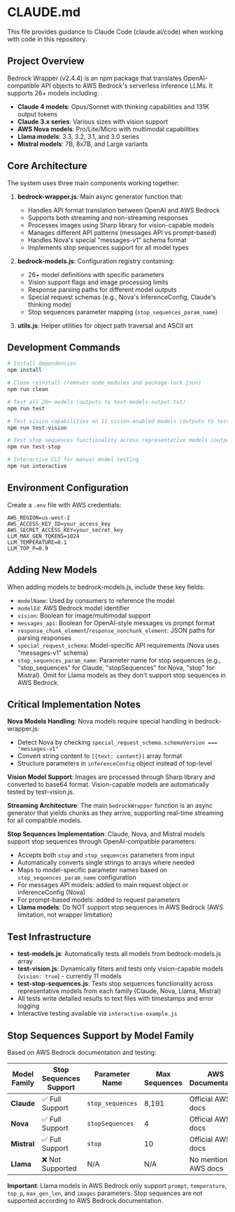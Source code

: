 # CLAUDE.md

This file provides guidance to Claude Code (claude.ai/code) when working with code in this repository.

## Project Overview

Bedrock Wrapper (v2.4.4) is an npm package that translates OpenAI-compatible API objects to AWS Bedrock's serverless inference LLMs. It supports 26+ models including:
- **Claude 4 models**: Opus/Sonnet with thinking capabilities and 131K output tokens
- **Claude 3.x series**: Various sizes with vision support
- **AWS Nova models**: Pro/Lite/Micro with multimodal capabilities
- **Llama models**: 3.3, 3.2, 3.1, and 3.0 series
- **Mistral models**: 7B, 8x7B, and Large variants

## Core Architecture

The system uses three main components working together:

1. **bedrock-wrapper.js**: Main async generator function that:
   - Handles API format translation between OpenAI and AWS Bedrock
   - Supports both streaming and non-streaming responses
   - Processes images using Sharp library for vision-capable models
   - Manages different API patterns (messages API vs prompt-based)
   - Handles Nova's special "messages-v1" schema format
   - Implements stop sequences support for all model types

2. **bedrock-models.js**: Configuration registry containing:
   - 26+ model definitions with specific parameters
   - Vision support flags and image processing limits
   - Response parsing paths for different model outputs
   - Special request schemas (e.g., Nova's inferenceConfig, Claude's thinking mode)
   - Stop sequences parameter mapping (`stop_sequences_param_name`)

3. **utils.js**: Helper utilities for object path traversal and ASCII art

## Development Commands

```bash
# Install dependencies
npm install

# Clean reinstall (removes node_modules and package-lock.json) 
npm run clean

# Test all 26+ models (outputs to test-models-output.txt)
npm run test

# Test vision capabilities on 11 vision-enabled models (outputs to test-vision-models-output.txt)
npm run test-vision

# Test stop sequences functionality across representative models (outputs to test-stop-sequences-output.txt)
npm run test-stop

# Interactive CLI for manual model testing
npm run interactive
```

## Environment Configuration

Create a `.env` file with AWS credentials:
```
AWS_REGION=us-west-2
AWS_ACCESS_KEY_ID=your_access_key
AWS_SECRET_ACCESS_KEY=your_secret_key
LLM_MAX_GEN_TOKENS=1024
LLM_TEMPERATURE=0.1
LLM_TOP_P=0.9
```

## Adding New Models

When adding models to bedrock-models.js, include these key fields:
- `modelName`: Used by consumers to reference the model
- `modelId`: AWS Bedrock model identifier
- `vision`: Boolean for image/multimodal support
- `messages_api`: Boolean for OpenAI-style messages vs prompt format
- `response_chunk_element`/`response_nonchunk_element`: JSON paths for parsing responses
- `special_request_schema`: Model-specific API requirements (Nova uses "messages-v1" schema)
- `stop_sequences_param_name`: Parameter name for stop sequences (e.g., "stop_sequences" for Claude, "stopSequences" for Nova, "stop" for Mistral). Omit for Llama models as they don't support stop sequences in AWS Bedrock.

## Critical Implementation Notes

**Nova Models Handling**: Nova models require special handling in bedrock-wrapper.js:
- Detect Nova by checking `special_request_schema.schemaVersion === "messages-v1"`
- Convert string content to `[{text: content}]` array format
- Structure parameters in `inferenceConfig` object instead of top-level

**Vision Model Support**: Images are processed through Sharp library and converted to base64 format. Vision-capable models are automatically tested by test-vision.js.

**Streaming Architecture**: The main `bedrockWrapper` function is an async generator that yields chunks as they arrive, supporting real-time streaming for all compatible models.

**Stop Sequences Implementation**: Claude, Nova, and Mistral models support stop sequences through OpenAI-compatible parameters:
- Accepts both `stop` and `stop_sequences` parameters from input
- Automatically converts single strings to arrays where needed
- Maps to model-specific parameter names based on `stop_sequences_param_name` configuration
- For messages API models: added to main request object or inferenceConfig (Nova)
- For prompt-based models: added to request parameters
- **Llama models**: Do NOT support stop sequences in AWS Bedrock (AWS limitation, not wrapper limitation)

## Test Infrastructure

- **test-models.js**: Automatically tests all models from bedrock-models.js array
- **test-vision.js**: Dynamically filters and tests only vision-capable models (`vision: true`) - currently 11 models
- **test-stop-sequences.js**: Tests stop sequences functionality across representative models from each family (Claude, Nova, Llama, Mistral)
- All tests write detailed results to text files with timestamps and error logging
- Interactive testing available via `interactive-example.js`

## Stop Sequences Support by Model Family

Based on AWS Bedrock documentation and testing:

| Model Family | Stop Sequences Support | Parameter Name | Max Sequences | AWS Documentation |
|--------------|------------------------|----------------|---------------|-------------------|
| **Claude**   | ✅ Full Support        | `stop_sequences` | 8,191        | Official AWS docs |
| **Nova**     | ✅ Full Support        | `stopSequences`  | 4            | Official AWS docs |
| **Mistral**  | ✅ Full Support        | `stop`           | 10           | Official AWS docs |
| **Llama**    | ❌ Not Supported       | N/A              | N/A          | No mention in AWS docs |

**Important**: Llama models in AWS Bedrock only support `prompt`, `temperature`, `top_p`, `max_gen_len`, and `images` parameters. Stop sequences are not supported according to AWS Bedrock documentation.